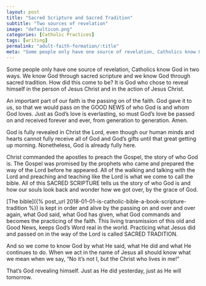 ```yaml
---
layout: post
title: "Sacred Scripture and Sacred Tradition"
subtitle: "Two sources of revelation"
image: "defaulticon.png"
categories: [Catholic Practices]
tags: [writing]
permalink: "adult-faith-formation/:title"
meta: "Some people only have one source of revelation, Catholics know God in two ways. We know God through sacred scripture and we know God through sacred tradition. How did this come to be? It is God who chose to reveal himself in the person of Jesus Christ and in the action of Jesus Christ."
---
```

Some people only have one source of revelation, Catholics know God in two ways. We know God through sacred scripture and we know God through sacred tradition. How did this come to be? It is God who chose to reveal himself in the person of Jesus Christ and in the action of Jesus Christ.
<!--more-->

An important part of our faith is the passing on of the faith. God gave it to us, so that we would pass on the GOOD NEWS of who God is and whom God loves. Just as God’s love is everlasting, so must God’s love be passed on and received forever and ever, from generation to generation. Amen.

God is fully revealed in Christ the Lord, even though our human minds and hearts cannot fully receive all of God and God’s gifts until that great getting up morning. Nonetheless, God is already fully here.

Christ commanded the apostles to preach the Gospel, the story of who God is. The Gospel was promised by the prophets who came and prepared the way of the Lord before he appeared. All of the walking and talking with the Lord and preaching and teaching like the Lord is what we come to call the bible. All of this SACRED SCRIPTURE tells us the story of who God is and how our souls look back and wonder how we got over, by the grace of God.

[The bible]({% post_url 2018-01-01-is-catholic-bible-a-book-scripture-tradition %}) is kept in order and alive by the passing on and over and over again, what God said, what God has given, what God commands and becomes the practicing of the faith. This living transmission of this old and Good News, keeps God’s Word real in the world. Practicing what Jesus did and passed on in the way of the Lord is called SACRED TRADITION.

And so we come to know God by what He said, what He did and what He continues to do. When we act in the name of Jesus all should know what we mean when we say, “No it’s not I, but the Christ who lives in me!”

That’s God revealing himself. Just as He did yesterday, just as He will tomorrow.